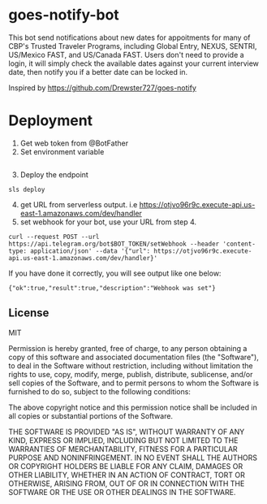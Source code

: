 # goes-notify-bot

This bot send notifications about new dates for appoitments for many of CBP's Trusted Traveler Programs, including Global Entry, NEXUS, SENTRI, US/Mexico FAST, and US/Canada FAST. Users don't need to provide a login, it will simply check the available dates against your current interview date, then notify you if a better date can be locked in.

Inspired by https://github.com/Drewster727/goes-notify


# Deployment

1. Get web token from @BotFather
2. Set environment variable
```

```
3. Deploy the endpoint
```
sls deploy
```
4. get URL from serverless output. i.e https://otjvo96r9c.execute-api.us-east-1.amazonaws.com/dev/handler
5. set webhook for your bot, use your URL from step 4.
```
curl --request POST --url https://api.telegram.org/bot$BOT_TOKEN/setWebhook --header 'content-type: application/json' --data '{"url": https://otjvo96r9c.execute-api.us-east-1.amazonaws.com/dev/handler}'
```
If you have done it correctly, you will see output like one below:
```
{"ok":true,"result":true,"description":"Webhook was set"}
```

## License
MIT

Permission is hereby granted, free of charge, to any person obtaining a copy of this software and associated documentation files (the "Software"), to deal in the Software without restriction, including without limitation the rights to use, copy, modify, merge, publish, distribute, sublicense, and/or sell copies of the Software, and to permit persons to whom the Software is furnished to do so, subject to the following conditions:

The above copyright notice and this permission notice shall be included in all copies or substantial portions of the Software.

THE SOFTWARE IS PROVIDED "AS IS", WITHOUT WARRANTY OF ANY KIND, EXPRESS OR IMPLIED, INCLUDING BUT NOT LIMITED TO THE WARRANTIES OF MERCHANTABILITY, FITNESS FOR A PARTICULAR PURPOSE AND NONINFRINGEMENT. IN NO EVENT SHALL THE AUTHORS OR COPYRIGHT HOLDERS BE LIABLE FOR ANY CLAIM, DAMAGES OR OTHER LIABILITY, WHETHER IN AN ACTION OF CONTRACT, TORT OR OTHERWISE, ARISING FROM, OUT OF OR IN CONNECTION WITH THE SOFTWARE OR THE USE OR OTHER DEALINGS IN THE SOFTWARE.
